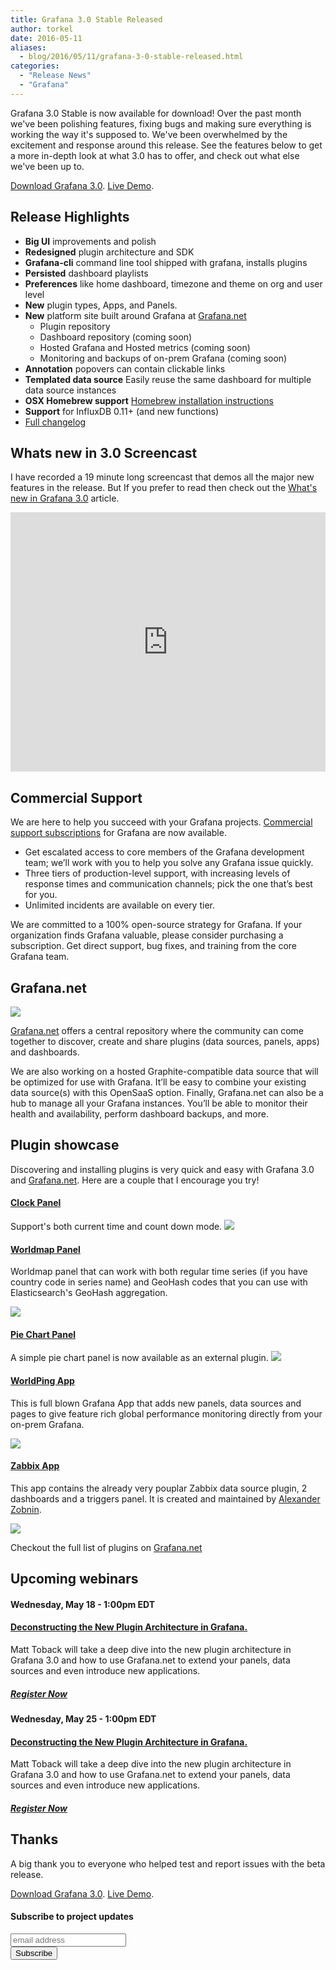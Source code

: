 ```yaml
---
title: Grafana 3.0 Stable Released
author: torkel
date: 2016-05-11
aliases:
  - blog/2016/05/11/grafana-3-0-stable-released.html
categories:
  - "Release News"
  - "Grafana"
---
```


Grafana 3.0 Stable is now available for download! Over the past month we've been polishing features,
fixing bugs and making sure everything is working the way it's supposed to. We've been overwhelmed
by the excitement and response around this release. See the features below to get a more in-depth
look at what 3.0 has to offer, and check out what else we've been up to.

<div class="text-center">
<a class="button secondary radius" href="/download">Download Grafana 3.0</a>.
<a class="button primary radius" href="http://play.grafana.org" target="_blank">Live Demo</a>.
</div>

## Release Highlights

- **Big UI** improvements and polish
- **Redesigned** plugin architecture and SDK
- **Grafana-cli** command line tool shipped with grafana, installs plugins
- **Persisted** dashboard playlists
- **Preferences** like home dashboard, timezone and theme on org and user level
- **New** plugin types, Apps, and Panels.
- **New** platform site built around Grafana at [Grafana.net](https://grafana.net)
  - Plugin repository
  - Dashboard repository (coming soon)
  - Hosted Grafana and Hosted metrics (coming soon)
  - Monitoring and backups of on-prem Grafana (coming soon)
- **Annotation** popovers can contain clickable links
- **Templated data source** Easily reuse the same dashboard for multiple data source instances
- **OSX Homebrew support** [Homebrew installation instructions](http://docs.grafana.org/installation/mac/)
- **Support** for InfluxDB 0.11+ (and new functions)
- [Full changelog](https://github.com/grafana/grafana/blob/master/CHANGELOG.md)

## Whats new in 3.0 Screencast

I have recorded a 19 minute long screencast that demos all the major new features in the release. But If you
prefer to read then check out the [What's new in Grafana 3.0](http://docs.grafana.org/guides/whats-new-in-v3/) article.

<iframe style="width: 100%;" height="415" src="https://www.youtube.com/embed/1kJyQKgk_oY" frameborder="0" allowfullscreen></iframe>

## Commercial Support

We are here to help you succeed with your Grafana projects. [Commercial support subscriptions](https://grafana.net/support/plans) for Grafana are now available. 

- Get escalated access to core members of the Grafana development team; we’ll work with you to help you solve any Grafana issue quickly.
- Three tiers of production-level support, with increasing levels of response times and communication channels; pick the one that’s best for you.
- Unlimited incidents are available on every tier.

We are committed to a 100% open-source strategy for Grafana. If your organization finds Grafana valuable, please consider purchasing a subscription. Get direct support, bug fixes, and training from the core Grafana team.

## Grafana.net

<img src="/assets/img/blog/v3.0/grafana_net_tour.png">

[Grafana.net](https://grafana.net) offers a central repository where the community can come together to discover, create and
share plugins (data sources, panels, apps) and dashboards.

We are also working on a hosted Graphite-compatible data source that will be optimized for use with Grafana.
It’ll be easy to combine your existing data source(s) with this OpenSaaS option. Finally, Grafana.net can
also be a hub to manage all your Grafana instances. You’ll be able to monitor their health and availability,
perform dashboard backups, and more.

## Plugin showcase

Discovering and installing plugins is very quick and easy with Grafana 3.0 and [Grafana.net](https://grafana.net). Here
are a couple that I encourage you try!

#### [Clock Panel](https://grafana.net/plugins/grafana-clock-panel)
Support's both current time and count down mode.
<img src="/assets/img/blog/v3.0/clock_panel.png">

#### [Worldmap Panel](https://grafana.net/plugins/grafana-worldmap-panel)
Worldmap panel that can work with both regular time series (if you have country code in series name) and GeoHash codes
that you can use with Elasticsearch's GeoHash aggregation.

<img src="/assets/img/blog/v3.0/worldmap-world.png">

#### [Pie Chart Panel](https://grafana.net/plugins/grafana-piechart-panel)
A simple pie chart panel is now available as an external plugin.
<img src="/assets/img/blog/v3.0/pie_chart_panel.png">

#### [WorldPing App](https://grafana.net/plugins/raintank-worldping-app)
This is full blown Grafana App that adds new panels, data sources and pages to give
feature rich global performance monitoring directly from your on-prem Grafana.

<img src="/assets/img/blog/v3.0/wP-Screenshot-dash-web.png">

#### [Zabbix App](https://grafana.net/plugins/alexanderzobnin-zabbix-app)
This app contains the already very pouplar Zabbix data source plugin, 2 dashboards and a triggers panel. It is
created and maintained by [Alexander Zobnin](https://github.com/alexanderzobnin/grafana-zabbix).

<img src="/assets/img/blog/v3.0/zabbix_app.png">

Checkout the full list of plugins on [Grafana.net](https://grafana.net/plugins)

## Upcoming webinars

<h4 class="null"><span style="font-size:14px"><span class="mc-toc-title">Wednesday, May 18 - 1:00pm EDT</span></span></h4>
<h4><a href="https://attendee.gotowebinar.com/register/3674548443167506178">Deconstructing the New Plugin Architecture in Grafana.</a></h4>
Matt Toback will take a deep dive into the new plugin architecture in Grafana 3.0 and how to use Grafana.net to extend your panels, data sources and even introduce new applications.
<h5><a href="https://attendee.gotowebinar.com/register/3674548443167506178">Register Now</a></h5>

<h4 class="null"><span style="font-size:14px"><span class="mc-toc-title">Wednesday, May 25 - 1:00pm EDT</span></span></h4>
<h4><a href="https://attendee.gotowebinar.com/register/1168326036993997827">Deconstructing the New Plugin Architecture in Grafana.</a></h4>
Matt Toback will take a deep dive into the new plugin architecture in Grafana 3.0 and how to use Grafana.net to extend your panels, data sources and even introduce new applications.
<h5><a href="https://attendee.gotowebinar.com/register/1168326036993997827">Register Now</a></h5>

## Thanks
A big thank you to everyone who helped test and report issues with the beta release.

<div class="">
<a class="button secondary radius" href="/download">Download Grafana 3.0</a>.
<a class="button primary radius" href="http://play.grafana.org" target="_blank">Live Demo</a>.
</div>

#### Subscribe to project updates
<section class="newsletter">
  <form action="http://grafana.us8.list-manage.com/subscribe/post?u=2aeb5711db2aececc990be536&amp;id=5585d37ecc" method="post" id="mc-embedded-subscribe-form" name="mc-embedded-subscribe-form" class="validate" target="_blank">
    <row class="collapse">
      <div class="medium-10 columns">
        <input type="email" value="" name="EMAIL" class="email" id="mce-EMAIL" placeholder="email address">
      </div>
      <div class="medium-2 columns">
        <input type="submit" value="Subscribe" name="subscribe" id="mc-embedded-subscribe" class="button postfix">
      </div>
    </row>
  </form>
</section>
